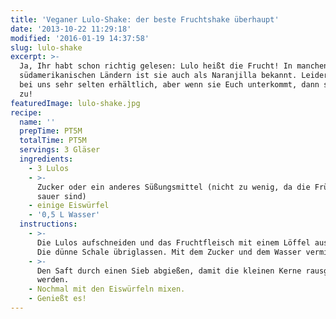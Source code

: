 ```yaml
---
title: 'Veganer Lulo-Shake: der beste Fruchtshake überhaupt'
date: '2013-10-22 11:29:18'
modified: '2016-01-19 14:37:58'
slug: lulo-shake
excerpt: >-
  Ja, Ihr habt schon richtig gelesen: Lulo heißt die Frucht! In manchen
  südamerikanischen Ländern ist sie auch als Naranjilla bekannt. Leider ist sie
  bei uns sehr selten erhältlich, aber wenn sie Euch unterkommt, dann schlagt
  zu!
featuredImage: lulo-shake.jpg
recipe:
  name: ''
  prepTime: PT5M
  totalTime: PT5M
  servings: 3 Gläser
  ingredients:
    - 3 Lulos
    - >-
      Zucker oder ein anderes Süßungsmittel (nicht zu wenig, da die Früchte sehr
      sauer sind)
    - einige Eiswürfel
    - '0,5 L Wasser'
  instructions:
    - >-
      Die Lulos aufschneiden und das Fruchtfleisch mit einem Löffel ausschaben.
      Die dünne Schale übriglassen. Mit dem Zucker und dem Wasser vermixen.
    - >-
      Den Saft durch einen Sieb abgießen, damit die kleinen Kerne rausgefiltert
      werden.
    - Nochmal mit den Eiswürfeln mixen.
    - Genießt es!
---
```


[<!-- Image removed (no copyright): lulo-naranjilla-225x300.jpg -->](https://www.veganblatt.com/i/lulo-naranjilla.jpg)
